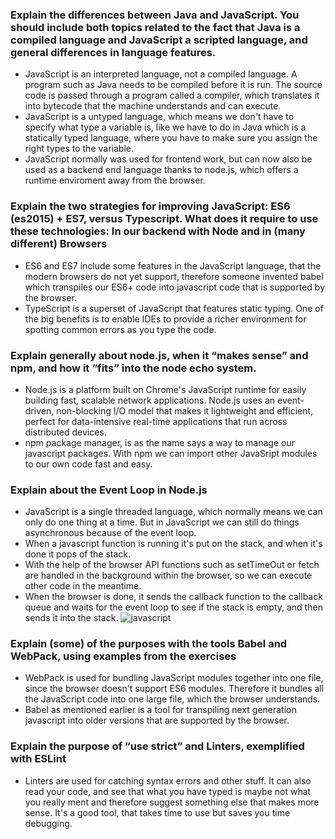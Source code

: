 ### Explain the differences between Java and JavaScript. You should include both topics related to the fact that Java is a compiled language and JavaScript a scripted language, and general differences in language features.
+ JavaScript is an interpreted language, not a compiled language. A program such as Java needs to be compiled before it is run. The source code is passed through a program called a compiler, which translates it into bytecode that the machine understands and can execute.
+ JavaScript is a untyped language, which means we don't have to specify what type a variable is, like we have to do in Java which is a statically typed language, where you have to make sure you assign the right types to the variable.
+ JavaScript normally was used for frontend work, but can now also be used as a backend end language thanks to node.js, which offers a runtime enviroment away from the browser. 

### Explain the two strategies for improving JavaScript: ES6 (es2015) + ES7, versus Typescript. What does it require to use these technologies: In our backend with Node and in (many different) Browsers
+ ES6 and ES7 include some features in the JavaScript language, that the modern browsers do not yet support, therefore someone invented babel which transpiles our ES6+ code into javascript code that is supported by the browser.
+ TypeScript is a superset of JavaScript that features static typing. One of the big benefits is to enable IDEs to provide a richer environment for spotting common errors as you type the code.

### Explain generally about node.js, when it “makes sense” and npm, and how it “fits” into the node echo system.
+ Node.js is a platform built on Chrome's JavaScript runtime for easily building fast, scalable network applications. Node.js uses an event-driven, non-blocking I/O model that makes it lightweight and efficient, perfect for data-intensive real-time applications that run across distributed devices.
+ npm package manager, is as the name says a way to manage our javascript packages. With npm we can import other JavaSript modules to our own code fast and easy.

### Explain about the Event Loop in Node.js
+ JavaScript is a single threaded language, which normally means we can only do one thing at a time. But in JavaScript we can still do things asynchronous because of the event loop.
+ When a javascript function is running it's put on the stack, and when it's done it pops of the stack. 
+ With the help of the browser API functions such as setTimeOut or fetch are handled in the background within the browser, so we can execute other code in the meantime.
+ When the browser is done, it sends the callback function to the callback queue and waits for the event loop to see if the stack is empty, and then sends it into the stack.
![javascript](https://cdn-images-1.medium.com/max/800/1*7GXoHZiIUhlKuKGT22gHmA.png)

### Explain (some) of the purposes with the tools Babel and WebPack, using  examples from the exercises
+ WebPack is used for bundling JavaScript modules together into one file, since the browser doesn't support ES6 modules. Therefore it bundles all the JavaScript code into one large file, which the browser understands.
+ Babel as mentioned earlier is a tool for transpiling next generation javascript into older versions that are supported by the browser.

### Explain the purpose of “use strict” and Linters, exemplified with ESLint 
+ Linters are used for catching syntax errors and other stuff. It can also read your code, and see that what you have typed is maybe not what you really ment and therefore suggest something else that makes more sense. It's a good tool, that takes time to use but saves you time debugging. 


